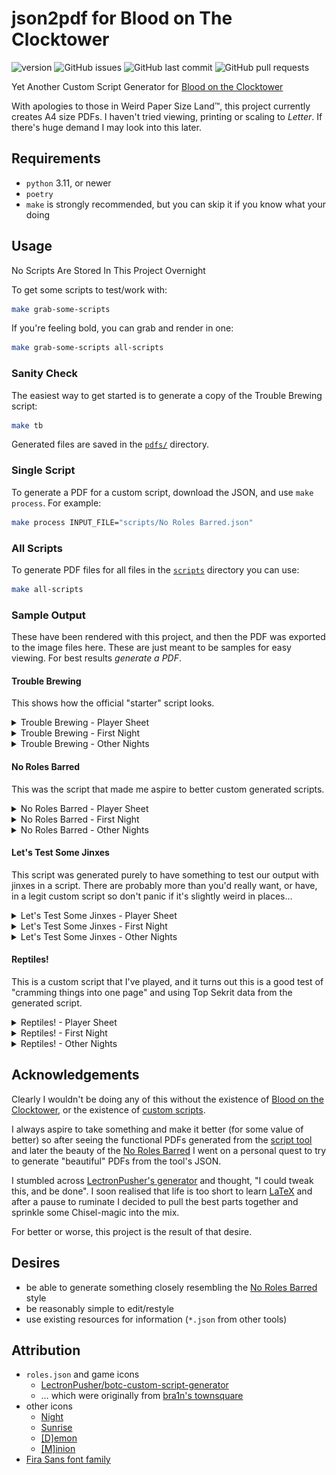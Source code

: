 # json2pdf for Blood on The Clocktower

<!-- markdownlint-disable MD013 -->

![version](https://img.shields.io/badge/version-v0.0.15-blue) ![GitHub issues](https://img.shields.io/github/issues-raw/chizmw/botc-custom-script-json2pdf) ![GitHub last commit](https://img.shields.io/github/last-commit/chizmw/botc-custom-script-json2pdf) ![GitHub pull requests](https://img.shields.io/github/issues-pr/chizmw/botc-custom-script-json2pdf)

<!-- markdownlint-enable MD013 -->

Yet Another Custom Script Generator for [Blood on the Clocktower][botc]

With apologies to those in Weird Paper Size Land&trade;, this project currently
creates A4 size PDFs. I haven't tried viewing, printing or scaling to _Letter_.
If there's huge demand I may look into this later.

## Requirements

- `python` 3.11, or newer
- `poetry`
- `make` is strongly recommended, but you can skip it if you know what your doing

## Usage

No Scripts Are Stored In This Project Overnight

To get some scripts to test/work with:

```sh
make grab-some-scripts
```

If you're feeling bold, you can grab and render in one:

```sh
make grab-some-scripts all-scripts
```

### Sanity Check

The easiest way to get started is to generate a copy of the Trouble Brewing script:

```sh
make tb
```

Generated files are saved in the [`pdfs/`](pdfs/) directory.

### Single Script

To generate a PDF for a custom script, download the JSON, and use `make
process`. For example:

```sh
make process INPUT_FILE="scripts/No Roles Barred.json"
```

### All Scripts

To generate PDF files for all files in the [`scripts`](scripts/) directory you
can use:

```sh
make all-scripts
```

### Sample Output

<!-- markdownlint-disable MD013 MD026 MD033-->

These have been rendered with this project, and then the PDF was exported to the image files here.
These are just meant to be samples for easy viewing. For best results _generate a PDF_.

#### Trouble Brewing

This shows how the official "starter" script looks.

<details><summary>Trouble Brewing - Player Sheet</summary>
<a href="generated/Trouble Brewing/Trouble Brewing-p1.png"><img src="generated/Trouble Brewing/Trouble Brewing-p1.png" width="100%"></a>
</details>

<details><summary>Trouble Brewing - First Night</summary>
<a href="generated/Trouble Brewing/Trouble Brewing-p2.png"><img src="generated/Trouble Brewing/Trouble Brewing-p2.png" width="100%"></a>
</details>

<details><summary>Trouble Brewing - Other Nights</summary>
<a href="generated/Trouble Brewing/Trouble Brewing-p3.png"><img src="generated/Trouble Brewing/Trouble Brewing-p3.png" width="100%"></a>
</details>

#### No Roles Barred

This was the script that made me aspire to better custom generated scripts.

<details><summary>No Roles Barred - Player Sheet</summary>
<a href="generated/No Roles Barred/No Roles Barred-p1.png"><img src="generated/No Roles Barred/No Roles Barred-p1.png" width="100%"></a>
</details>

<details><summary>No Roles Barred - First Night</summary>
<a href="generated/No Roles Barred/No Roles Barred-p2.png"><img src="generated/No Roles Barred/No Roles Barred-p2.png" width="100%"></a>
</details>

<details><summary>No Roles Barred - Other Nights</summary>
<a href="generated/No Roles Barred/No Roles Barred-p3.png"><img src="generated/No Roles Barred/No Roles Barred-p3.png" width="100%"></a>
</details>

#### Let's Test Some Jinxes

This script was generated purely to have something to test our output with
jinxes in a script. There are probably more than you'd really want, or have, in
a legit custom script so don't panic if it's slightly weird in places...

<details><summary>Let's Test Some Jinxes - Player Sheet</summary>
<a href="generated/Let's Test Some Jinxes/Let's Test Some Jinxes-p1.png"><img src="generated/Let's Test Some Jinxes/Let's Test Some Jinxes-p1.png" width="100%"></a>
</details>

<details><summary>Let's Test Some Jinxes - First Night</summary>
<a href="generated/Let's Test Some Jinxes/Let's Test Some Jinxes-p2.png"><img src="generated/Let's Test Some Jinxes/Let's Test Some Jinxes-p2.png" width="100%"></a>
</details>

<details><summary>Let's Test Some Jinxes - Other Nights</summary>
<a href="generated/Let's Test Some Jinxes/Let's Test Some Jinxes-p3.png"><img src="generated/Let's Test Some Jinxes/Let's Test Some Jinxes-p3.png" width="100%"></a>
</details>

#### Reptiles!

This is a custom script that I've played, and it turns out this is a good test of "cramming things into one page" and using Top Sekrit data from the generated script.

<details><summary>Reptiles! - Player Sheet</summary>
<a href="generated/Reptiles!/Reptiles!-p1.png"><img src="generated/Reptiles!/Reptiles!-p1.png" width="100%"></a>
</details>

<details><summary>Reptiles! - First Night</summary>
<a href="generated/Reptiles!/Reptiles!-p2.png"><img src="generated/Reptiles!/Reptiles!-p2.png" width="100%"></a>
</details>

<details><summary>Reptiles! - Other Nights</summary>
<a href="generated/Reptiles!/Reptiles!-p3.png"><img src="generated/Reptiles!/Reptiles!-p3.png" width="100%"></a>
</details>

<!-- markdownlint-enable MD013 MD033-->

## Acknowledgements

Clearly I wouldn't be doing any of this without the existence of
[Blood on the Clocktower][botc], or the existence of [custom scripts][botc-scripts].

I always aspire to take something and make it better (for some value of better)
so after seeing the functional PDFs generated from the [script
tool][botc-scripts] and later the beauty of the [No Roles Barred][script-nrb] I
went on a personal quest to try to generate "beautiful" PDFs from the tool's
JSON.

I stumbled across [LectronPusher's generator][botc-generator] and thought, "I
could tweak this, and be done". I soon realised that life is too short to learn
[LaTeX][latex] and after a pause to ruminate I decided to pull the best parts
together and sprinkle some Chisel-magic into the mix.

For better or worse, this project is the result of that desire.

## Desires

- be able to generate something closely resembling the
  [No Roles Barred][script-nrb] style
- be reasonably simple to edit/restyle
- use existing resources for information (`*.json` from other tools)

## Attribution

- `roles.json` and game icons
  - [LectronPusher/botc-custom-script-generator][botc-generator]
  - … which were originally from [bra1n's townsquare](https://github.com/bra1n/townsquare)
- other icons
  - [Night](https://uxwing.com/night-icon/)
  - [Sunrise](https://uxwing.com/sunrise-icon/)
  - [[D]emon](https://uxwing.com/d-alphabet-icon/)
  - [[M]inion](https://uxwing.com/m-alphabet-icon/)
- [Fira Sans font family](https://www.1001fonts.com/fira-sans-font.html)

<!-- markdown links -->

[botc]: https://bloodontheclocktower.com/
[botc-scripts]: https://script.bloodontheclocktower.com/
[botc-generator]: https://github.com/LectronPusher/botc-custom-script-generator
[latex]: https://www.latex-project.org/
[script-nrb]: https://botc-scripts.azurewebsites.net/script/258/1.0.1
